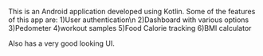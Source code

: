 This is an Android application developed using Kotlin.
Some of the features of this app are:
1)User authentication\n
2)Dashboard with various options
3)Pedometer
4)workout samples
5)Food Calorie tracking 
6)BMI calculator

Also has a very good looking UI.
